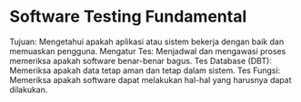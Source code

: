 # Software Testing Fundamental
Tujuan: Mengetahui apakah aplikasi atau sistem bekerja dengan baik dan memuaskan pengguna.
Mengatur Tes: Menjadwal dan mengawasi proses memeriksa apakah software benar-benar bagus.
Tes Database (DBT): Memeriksa apakah data tetap aman dan tetap dalam sistem.
Tes Fungsi: Memeriksa apakah software dapat melakukan hal-hal yang harusnya dapat dilakukan.